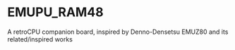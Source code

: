 # EMUPU_RAM48
A retroCPU companion board, inspired by Denno-Densetsu EMUZ80 and its related/inspired works
